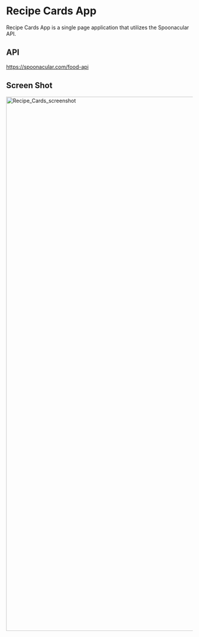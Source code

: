 # Recipe Cards App
Recipe Cards App is a single page application that utilizes the Spoonacular API.

## API
https://spoonacular.com/food-api

## Screen Shot
<img width="1437" alt="Recipe_Cards_screenshot" src="https://user-images.githubusercontent.com/107666746/191367995-42f50fcb-64e4-4146-9830-e34db3dc1006.png">
